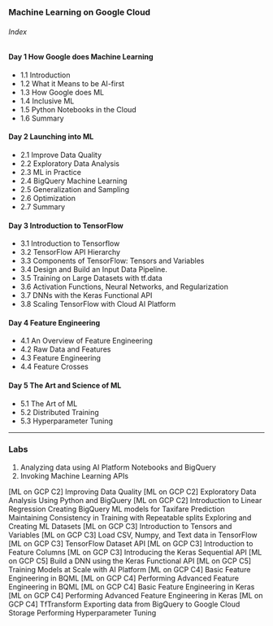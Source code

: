 ### Machine Learning on Google Cloud

###### Index

#### Day 1 How Google does Machine Learning
- 1.1 Introduction
- 1.2 What it Means to be AI-first
- 1.3 How Google does ML
- 1.4 Inclusive ML
- 1.5 Python Notebooks in the Cloud
- 1.6 Summary

#### Day 2 Launching into ML
- 2.1 Improve Data Quality
- 2.2 Exploratory Data Analysis
- 2.3 ML in Practice
- 2.4 BigQuery Machine Learning
- 2.5 Generalization and Sampling 
- 2.6 Optimization
- 2.7 Summary

#### Day 3 Introduction to TensorFlow
- 3.1 Introduction to Tensorflow 
- 3.2 TensorFlow API Hierarchy 
- 3.3 Components of TensorFlow: Tensors and Variables 
- 3.4 Design and Build an Input Data Pipeline. 
- 3.5 Training on Large Datasets with tf.data 
- 3.6 Activation Functions, Neural Networks, and Regularization 
- 3.7 DNNs with the Keras Functional API 
- 3.8 Scaling TensorFlow with Cloud AI Platform 

#### Day 4 Feature Engineering
- 4.1 An Overview of Feature Engineering
- 4.2 Raw Data and  Features
- 4.3 Feature Engineering 
- 4.4 Feature Crosses

#### Day 5 The Art and Science of ML
- 5.1 The Art of ML 
- 5.2 Distributed Training 
- 5.3 Hyperparameter Tuning 

---

### Labs

1. Analyzing data using AI Platform Notebooks and BigQuery
2. Invoking Machine Learning APIs

[ML on GCP C2] Improving Data Quality
[ML on GCP C2] Exploratory Data Analysis Using Python and BigQuery
[ML on GCP C2] Introduction to Linear Regression
Creating BigQuery ML models for Taxifare Prediction
Maintaining Consistency in Training with Repeatable splits
Exploring and Creating ML Datasets
[ML on GCP C3] Introduction to Tensors and Variables
[ML on GCP C3] Load CSV, Numpy, and Text data in TensorFlow
[ML on GCP C3] TensorFlow Dataset API
[ML on GCP C3] Introduction to Feature Columns
[ML on GCP C3] Introducing the Keras Sequential API
[ML on GCP C5] Build a DNN using the Keras Functional API
[ML on GCP C5] Training Models at Scale with AI Platform
[ML on GCP C4] Basic Feature Engineering in BQML
[ML on GCP C4] Performing Advanced Feature Engineering in BQML
[ML on GCP C4] Basic Feature Engineering in Keras
[ML on GCP C4] Performing Advanced Feature Engineering in Keras
[ML on GCP C4] TfTransform
Exporting data from BigQuery to Google Cloud Storage
Performing Hyperparameter Tuning

